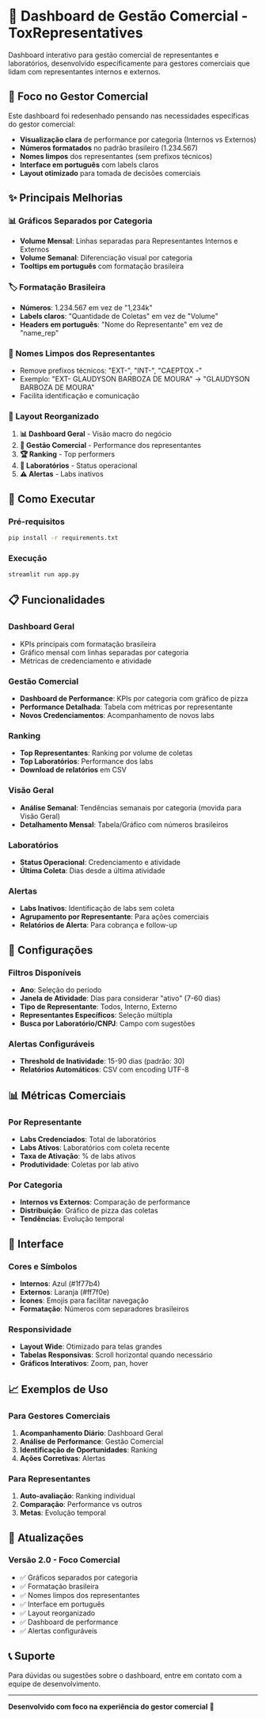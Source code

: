# 🏢 Dashboard de Gestão Comercial - ToxRepresentatives

Dashboard interativo para gestão comercial de representantes e laboratórios, desenvolvido especificamente para gestores comerciais que lidam com representantes internos e externos.

## 🎯 Foco no Gestor Comercial

Este dashboard foi redesenhado pensando nas necessidades específicas do gestor comercial:

- **Visualização clara** de performance por categoria (Internos vs Externos)
- **Números formatados** no padrão brasileiro (1.234.567)
- **Nomes limpos** dos representantes (sem prefixos técnicos)
- **Interface em português** com labels claros
- **Layout otimizado** para tomada de decisões comerciais

## ✨ Principais Melhorias

### 📊 Gráficos Separados por Categoria
- **Volume Mensal**: Linhas separadas para Representantes Internos e Externos
- **Volume Semanal**: Diferenciação visual por categoria
- **Tooltips em português** com formatação brasileira

### 🏷️ Formatação Brasileira
- **Números**: 1.234.567 em vez de "1,234k"
- **Labels claros**: "Quantidade de Coletas" em vez de "Volume"
- **Headers em português**: "Nome do Representante" em vez de "name_rep"

### 👥 Nomes Limpos dos Representantes
- Remove prefixos técnicos: "EXT-", "INT-", "CAEPTOX -"
- Exemplo: "EXT- GLAUDYSON BARBOZA DE MOURA" → "GLAUDYSON BARBOZA DE MOURA"
- Facilita identificação e comunicação

### 🎯 Layout Reorganizado
1. **📊 Dashboard Geral** - Visão macro do negócio
2. **🎯 Gestão Comercial** - Performance dos representantes
3. **🏆 Ranking** - Top performers
4. **🏥 Laboratórios** - Status operacional
5. **⚠️ Alertas** - Labs inativos

## 🚀 Como Executar

### Pré-requisitos
```bash
pip install -r requirements.txt
```

### Execução
```bash
streamlit run app.py
```

## 📋 Funcionalidades

### Dashboard Geral
- KPIs principais com formatação brasileira
- Gráfico mensal com linhas separadas por categoria
- Métricas de credenciamento e atividade

### Gestão Comercial
- **Dashboard de Performance**: KPIs por categoria com gráfico de pizza
- **Performance Detalhada**: Tabela com métricas por representante
- **Novos Credenciamentos**: Acompanhamento de novos labs

### Ranking
- **Top Representantes**: Ranking por volume de coletas
- **Top Laboratórios**: Performance dos labs
- **Download de relatórios** em CSV

### Visão Geral
- **Análise Semanal**: Tendências semanais por categoria (movida para Visão Geral)
- **Detalhamento Mensal**: Tabela/Gráfico com números brasileiros

### Laboratórios
- **Status Operacional**: Credenciamento e atividade
- **Última Coleta**: Dias desde a última atividade

### Alertas
- **Labs Inativos**: Identificação de labs sem coleta
- **Agrupamento por Representante**: Para ações comerciais
- **Relatórios de Alerta**: Para cobrança e follow-up

## 🔧 Configurações

### Filtros Disponíveis
- **Ano**: Seleção do período
- **Janela de Atividade**: Dias para considerar "ativo" (7-60 dias)
- **Tipo de Representante**: Todos, Interno, Externo
- **Representantes Específicos**: Seleção múltipla
- **Busca por Laboratório/CNPJ**: Campo com sugestões

### Alertas Configuráveis
- **Threshold de Inatividade**: 15-90 dias (padrão: 30)
- **Relatórios Automáticos**: CSV com encoding UTF-8

## 📊 Métricas Comerciais

### Por Representante
- **Labs Credenciados**: Total de laboratórios
- **Labs Ativos**: Laboratórios com coleta recente
- **Taxa de Ativação**: % de labs ativos
- **Produtividade**: Coletas por lab ativo

### Por Categoria
- **Internos vs Externos**: Comparação de performance
- **Distribuição**: Gráfico de pizza das coletas
- **Tendências**: Evolução temporal

## 🎨 Interface

### Cores e Símbolos
- **Internos**: Azul (#1f77b4)
- **Externos**: Laranja (#ff7f0e)
- **Ícones**: Emojis para facilitar navegação
- **Formatação**: Números com separadores brasileiros

### Responsividade
- **Layout Wide**: Otimizado para telas grandes
- **Tabelas Responsivas**: Scroll horizontal quando necessário
- **Gráficos Interativos**: Zoom, pan, hover

## 📈 Exemplos de Uso

### Para Gestores Comerciais
1. **Acompanhamento Diário**: Dashboard Geral
2. **Análise de Performance**: Gestão Comercial
3. **Identificação de Oportunidades**: Ranking
4. **Ações Corretivas**: Alertas

### Para Representantes
1. **Auto-avaliação**: Ranking individual
2. **Comparação**: Performance vs outros
3. **Metas**: Evolução temporal

## 🔄 Atualizações

### Versão 2.0 - Foco Comercial
- ✅ Gráficos separados por categoria
- ✅ Formatação brasileira
- ✅ Nomes limpos dos representantes
- ✅ Interface em português
- ✅ Layout reorganizado
- ✅ Dashboard de performance
- ✅ Alertas configuráveis

## 📞 Suporte

Para dúvidas ou sugestões sobre o dashboard, entre em contato com a equipe de desenvolvimento.

---

**Desenvolvido com foco na experiência do gestor comercial** 🎯
